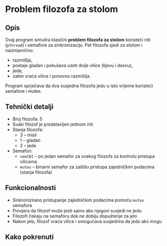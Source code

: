 # Problem filozofa za stolom

## Opis

Ovaj program simulira klasični **problem filozofa za stolom** koristeći niti (`pthread`) i semafore za sinkronizaciju. Pet filozofa sjedi za stolom i naizmjenično:

- razmišlja,
- postaje gladan i pokušava uzeti dvije vilice (lijevu i desnu),
- jede,
- zatim vraća vilice i ponovno razmišlja.

Program sprječava da dva susjedna filozofa jedu u isto vrijeme koristeći semafore i mutex.

## Tehnički detalji

- Broj filozofa: 5
- Svaki filozof je predstavljen jednom niti
- Stanja filozofa:
  - 3 – misli
  - 1 – gladan
  - 2 – jede
- Semafori:
  - `sem[N]` – po jedan semafor za svakog filozofa za kontrolu pristupa vilicama
  - `mutex` – binarni semafor za zaštitu pristupa zajedničkim podacima (stanja filozofa)

## Funkcionalnosti

- Sinkronizirano pristupanje zajedničkim podacima pomoću `mutex` semafora
- Provjera da filozof može jesti samo ako njegovi susjedi ne jedu
- Filozofi čekaju na semaforu dok ne dobiju dopuštenje za jelo
- Nakon jela, filozof vraća vilice i omogućava susjedima da jedu ako mogu

## Kako pokrenuti
